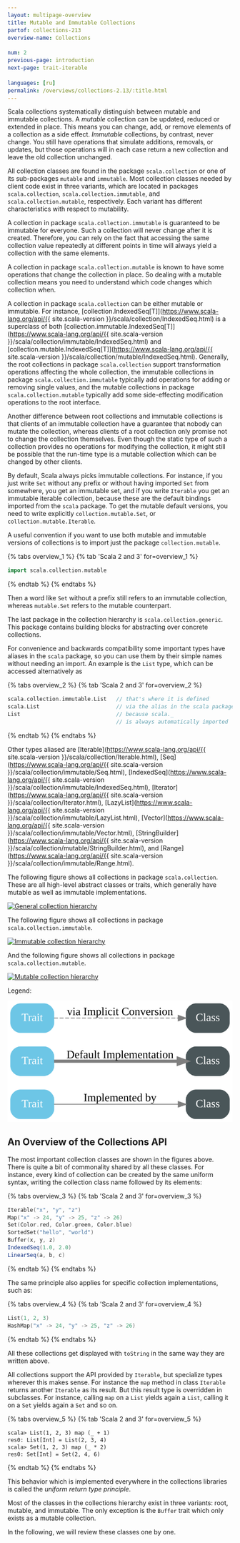 ```yaml
---
layout: multipage-overview
title: Mutable and Immutable Collections
partof: collections-213
overview-name: Collections

num: 2
previous-page: introduction
next-page: trait-iterable

languages: [ru]
permalink: /overviews/collections-2.13/:title.html
---
```


Scala collections systematically distinguish between mutable and
immutable collections. A _mutable_ collection can be updated, reduced or
extended in place. This means you can change, add, or remove elements
of a collection as a side effect. _Immutable_ collections, by
contrast, never change. You still have operations that simulate
additions, removals, or updates, but those operations will in each
case return a new collection and leave the old collection unchanged.

All collection classes are found in the package `scala.collection` or
one of its sub-packages `mutable` and `immutable`.  Most
collection classes needed by client code exist in three variants,
which are located in packages `scala.collection`,
`scala.collection.immutable`, and `scala.collection.mutable`,
respectively.  Each variant has different characteristics with respect
to mutability.

A collection in package `scala.collection.immutable` is guaranteed to
be immutable for everyone. Such a collection will never change after
it is created.  Therefore, you can rely on the fact that accessing the
same collection value repeatedly at different points in time will
always yield a collection with the same elements.

A collection in package `scala.collection.mutable` is known to have
some operations that change the collection in place. So dealing with
a mutable collection means you need to understand which code changes
which collection when.

A collection in package `scala.collection` can be either mutable or
immutable. For instance, [collection.IndexedSeq\[T\]](https://www.scala-lang.org/api/{{ site.scala-version }}/scala/collection/IndexedSeq.html)
is a superclass of both [collection.immutable.IndexedSeq\[T\]](https://www.scala-lang.org/api/{{ site.scala-version }}/scala/collection/immutable/IndexedSeq.html)
and
[collection.mutable.IndexedSeq\[T\]](https://www.scala-lang.org/api/{{ site.scala-version }}/scala/collection/mutable/IndexedSeq.html).
Generally, the root collections in
package `scala.collection` support transformation operations
affecting the whole collection, the immutable
collections in package `scala.collection.immutable` typically add
operations for adding or removing single
values, and the mutable collections in package
`scala.collection.mutable` typically add some side-effecting
modification operations to the root interface.

Another difference between root collections and immutable collections is
that clients of an immutable collection have a guarantee that nobody
can mutate the collection, whereas clients of a root collection only
promise not to change the collection themselves. Even though the
static type of such a collection provides no operations for modifying
the collection, it might still be possible that the run-time type is a
mutable collection which can be changed by other clients.

By default, Scala always picks immutable collections. For instance, if
you just write `Set` without any prefix or without having imported
`Set` from somewhere, you get an immutable set, and if you write
`Iterable` you get an immutable iterable collection, because these
are the default bindings imported from the `scala` package. To get
the mutable default versions, you need to write explicitly
`collection.mutable.Set`, or `collection.mutable.Iterable`.

A useful convention if you want to use both mutable and immutable
versions of collections is to import just the package
`collection.mutable`.

{% tabs overview_1 %}
{% tab 'Scala 2 and 3' for=overview_1 %}
```scala mdoc
import scala.collection.mutable
```
{% endtab %}
{% endtabs %}

Then a word like `Set` without a prefix still refers to an immutable collection,
whereas `mutable.Set` refers to the mutable counterpart.

The last package in the collection hierarchy is `scala.collection.generic`. This
package contains building blocks for abstracting over concrete collections.

For convenience and backwards compatibility some important types have
aliases in the `scala` package, so you can use them by their simple
names without needing an import. An example is the `List` type, which
can be accessed alternatively as

{% tabs overview_2 %}
{% tab 'Scala 2 and 3' for=overview_2 %}
```scala mdoc
scala.collection.immutable.List   // that's where it is defined
scala.List                        // via the alias in the scala package
List                              // because scala._
                                  // is always automatically imported
```
{% endtab %}
{% endtabs %}

Other types aliased are
[Iterable](https://www.scala-lang.org/api/{{ site.scala-version }}/scala/collection/Iterable.html), [Seq](https://www.scala-lang.org/api/{{ site.scala-version }}/scala/collection/immutable/Seq.html), [IndexedSeq](https://www.scala-lang.org/api/{{ site.scala-version }}/scala/collection/immutable/IndexedSeq.html), [Iterator](https://www.scala-lang.org/api/{{ site.scala-version }}/scala/collection/Iterator.html), [LazyList](https://www.scala-lang.org/api/{{ site.scala-version }}/scala/collection/immutable/LazyList.html), [Vector](https://www.scala-lang.org/api/{{ site.scala-version }}/scala/collection/immutable/Vector.html), [StringBuilder](https://www.scala-lang.org/api/{{ site.scala-version }}/scala/collection/mutable/StringBuilder.html), and [Range](https://www.scala-lang.org/api/{{ site.scala-version }}/scala/collection/immutable/Range.html).

The following figure shows all collections in package
`scala.collection`.  These are all high-level abstract classes or traits, which
generally have mutable as well as immutable implementations.

[![General collection hierarchy][1]][1]

The following figure shows all collections in package `scala.collection.immutable`.

[![Immutable collection hierarchy][2]][2]

And the following figure shows all collections in package `scala.collection.mutable`.

[![Mutable collection hierarchy][3]][3]

Legend:

[![Graph legend][4]][4]

## An Overview of the Collections API ##

The most important collection classes are shown in the figures above. There is quite a bit of commonality shared by all these classes. For instance, every kind of collection can be created by the same uniform syntax, writing the collection class name followed by its elements:

{% tabs overview_3 %}
{% tab 'Scala 2 and 3' for=overview_3 %}
```scala
Iterable("x", "y", "z")
Map("x" -> 24, "y" -> 25, "z" -> 26)
Set(Color.red, Color.green, Color.blue)
SortedSet("hello", "world")
Buffer(x, y, z)
IndexedSeq(1.0, 2.0)
LinearSeq(a, b, c)
```
{% endtab %}
{% endtabs %}

The same principle also applies for specific collection implementations, such as:

{% tabs overview_4 %}
{% tab 'Scala 2 and 3' for=overview_4 %}
```scala
List(1, 2, 3)
HashMap("x" -> 24, "y" -> 25, "z" -> 26)
```
{% endtab %}
{% endtabs %}

All these collections get displayed with `toString` in the same way they are written above.

All collections support the API provided by `Iterable`, but specialize types wherever this makes sense. For instance the `map` method in class `Iterable` returns another `Iterable` as its result. But this result type is overridden in subclasses. For instance, calling `map` on a `List` yields again a `List`, calling it on a `Set` yields again a `Set` and so on.

{% tabs overview_5 %}
{% tab 'Scala 2 and 3' for=overview_5 %}
```
scala> List(1, 2, 3) map (_ + 1)
res0: List[Int] = List(2, 3, 4)
scala> Set(1, 2, 3) map (_ * 2)
res0: Set[Int] = Set(2, 4, 6)
```
{% endtab %}
{% endtabs %}

This behavior which is implemented everywhere in the collections libraries is called the _uniform return type principle_.

Most of the classes in the collections hierarchy exist in three variants: root, mutable, and immutable. The only exception is the `Buffer` trait which only exists as a mutable collection.

In the following, we will review these classes one by one.


  [1]: /resources/images/tour/collections-diagram-213.svg
  [2]: /resources/images/tour/collections-immutable-diagram-213.svg
  [3]: /resources/images/tour/collections-mutable-diagram-213.svg
  [4]: /resources/images/tour/collections-legend-diagram.svg
